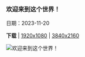 ### 欢迎来到这个世界！

日期：2023-11-20

**下载**  |  [1920x1080](https://cn.bing.com/th?id=OHR.HelloSeal_ZH-CN1064568368_1920x1080.jpg)  |  [3840x2160](https://cn.bing.com/th?id=OHR.HelloSeal_ZH-CN1064568368_UHD.jpg)

![欢迎来到这个世界！](https://cn.bing.com/th?id=OHR.HelloSeal_ZH-CN1064568368_1920x1080.jpg "英国诺福克海滩上的灰海豹幼崽 (© Vince Burton/Minden Pictures)")

